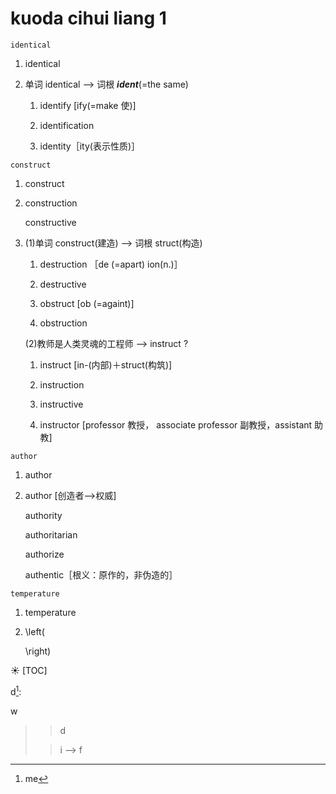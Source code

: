 # kuoda cihui liang 1

```
identical
```
1.  identical

1. 单词 identical --> 词根 ***ident***(=the same)

    1.  identify [ify(=make 使)]

    1.  identification

    1.  identity［ity(表示性质)］

```
construct
```
1.	construct

1.  construction

	constructive

1.  (1)单词 construct(建造) --> 词根 struct(构造)
    1. destruction ［de (=apart) ion(n.)］

    1. destructive

    1. obstruct [ob (=againt)]

    1. obstruction

    (2)教师是人类灵魂的工程师 --> instruct ?
    1. instruct [in-(内部)＋struct(构筑)]

    1. instruction

    1. instructive

    1. instructor [professor 教授， associate professor 副教授，assistant 助教]

```
author
```
1.  author

1.  author [创造者-->权威]

	authority

	authoritarian

	authorize

	authentic［根义：原作的，非伪造的］

```
temperature
```
1.  temperature

2.   \left(

	 \right)

:sunny:
[TOC]

d[^1]:

w
> >d
>
> >i
--> f

[^1]: me

